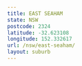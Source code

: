 ```yaml
---
title: EAST SEAHAM
state: NSW
postcode: 2324
latitude: -32.623108
longitude: 152.332617
url: /nsw/east-seaham/
layout: suburb
---
```

